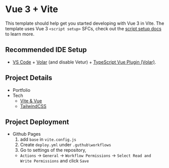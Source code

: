 # Vue 3 + Vite

This template should help get you started developing with Vue 3 in Vite. The template uses Vue 3 `<script setup>` SFCs, check out the [script setup docs](https://v3.vuejs.org/api/sfc-script-setup.html#sfc-script-setup) to learn more.

## Recommended IDE Setup

- [VS Code](https://code.visualstudio.com/) + [Volar](https://marketplace.visualstudio.com/items?itemName=Vue.volar) (and disable Vetur) + [TypeScript Vue Plugin (Volar)](https://marketplace.visualstudio.com/items?itemName=Vue.vscode-typescript-vue-plugin).

## Project Details

- Portfolio
- Tech
  - [Vite & Vue](https://tailwindcss.com/docs/guides/vite#vue)
  - [TailwindCSS](https://tailwindcss.com/docs/installation)

## Project Deployment

- Github Pages
  1. add `base` in `vite.config.js`
  2. Create `deploy.yml` under `.guthub\workflows`
  3. Go to settings of the repository,
  - `Actions` -> `General` -> `Workflow Permissions` -> `Select Read and Write Permissions` and click `Save`
